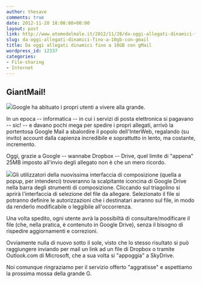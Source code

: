 ```yaml
---
author: thesave
comments: true
date: 2012-11-28 18:08:08+00:00
layout: post
link: http://www.atomodelmale.it/2012/11/28/da-oggi-allegati-dinamici-fino-a-10gb-con-gmail/
slug: da-oggi-allegati-dinamici-fino-a-10gb-con-gmail
title: Da oggi allegati dinamici fino a 10GB con gMail
wordpress_id: 12337
categories:
- File-sharing
- Internet
---
```


## GiantMail!


![](http://www.atomodelmale.it/wp-content/uploads/2012/11/Google-Drive-gMail-300x211.png)Google ha abituato i propri utenti a vivere alla grande.

In un epoca -- informatica -- in cui i servizi di posta elettronica si pagavano -- sic! -- e davano pochi mega per spedire i propri allegati, arrivò la portentosa Google Mail a sbalordire il popolo dell'InterWeb, regalando (su invito) account dalla capienza incredibile e soprattutto in lento, ma costante, incremento.

Oggi, grazie a Google -- wannabe Dropbox -- Drive, quel limite di "appena" 25MB imposto all'invio degli allegato non è che un mero ricordo.



![](http://www.atomodelmale.it/wp-content/uploads/2012/11/Gmail-10gb.jpg)Gli utilizzatori della nuovissima interfaccia di composizione (quella a popup, per intenderci) troveranno la scalpitante iconcina di Google Drive nella barra degli strumenti di composizione. Cliccando sul triagolino si aprirà l'interfaccia di selezione del file da allegare. Selezionato il file si potranno definire le autorizzazioni che i destinatari avranno sul file, in modo da renderlo modificabile o leggibile all'occorrenza.

Una volta spedito, ogni utente avrà la possibiltà di consultare/modificare il file (che, nella pratica, è contenuto in Google Drive), senza il bisogno di rispedire aggiornamenti e correzioni.

Ovviamente nulla di nuovo sotto il sole, visto che lo stesso risultato si può raggiungere inviando per mail un link ad un file di Dropbox o tramite Outlook.com di Microsoft, che a sua volta si "appoggia" a SkyDrive.

Noi comunque ringraziamo per il servizio offerto "aggratisse" e aspettiamo la prossima mossa della grande G.
